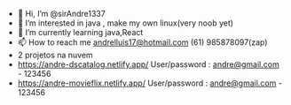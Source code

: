 - 👋 Hi, I’m @sirAndre1337
- 👀 I’m interested in java , make my own linux(very noob yet)
- 🌱 I’m currently learning java,React
- 📫 How to reach me andrelluis17@hotmail.com (61) 985878097(zap)
- 2 projetos na nuvem 
- https://andre-dscatalog.netlify.app/  User/password : andre@gmail.com - 123456
- https://andre-movieflix.netlify.app/  User/password : andre@gmail.com - 123456

<!---
sirAndre1337/sirAndre1337 is a ✨ special ✨ repository because its `README.md` (this file) appears on your GitHub profile.
You can click the Preview link to take a look at your changes.
--->
